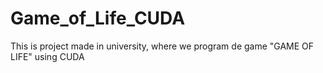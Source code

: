 # Game_of_Life_CUDA
This is project made in university, where we program de game "GAME OF LIFE" using CUDA
